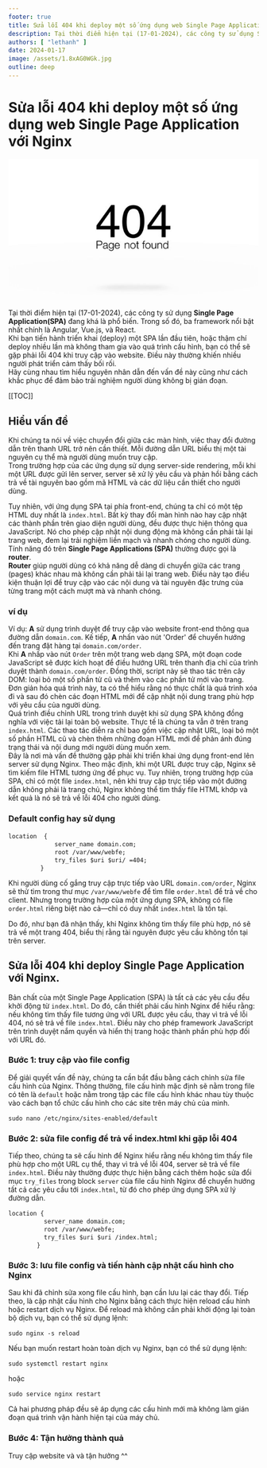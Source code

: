 ```yaml
---
footer: true
title: Sửa lỗi 404 khi deploy một số ứng dụng web Single Page Application với Nginx
description: Tại thời điểm hiện tại (17-01-2024), các công ty sử dụng Single Page Application(SPA) đang khá là phổ biến. Trong số đó, ba framework nổi bật nhất chính là Angular, Vue.js, và React.
authors: [ "lethanh" ]
date: 2024-01-17
image: /assets/1.8xAG0WGk.jpg
outline: deep
---
```

# Sửa lỗi 404 khi deploy một số ứng dụng web Single Page Application với Nginx
![img](images/2024-01-17-sua-loi-404-khi-deploy-mot-so-ung-dung-web-single-page-application-voi-nginx/1.jpg)

Tại thời điểm hiện tại (17-01-2024), các công ty sử dụng **Single Page Application(SPA)** đang khá là phổ biến. Trong số đó, ba framework nổi bật nhất chính là Angular, Vue.js, và React.
<br/>
Khi bạn tiến hành triển khai (deploy) một SPA lần đầu tiên, hoặc thậm chí deploy nhiều lần mà không tham gia vào quá trình cấu hình, bạn có thể sẽ gặp phải lỗi 404 khi truy cập vào website. Điều này thường khiến nhiều người phát triển cảm thấy bối rối.
<br/>
Hãy cùng nhau tìm hiểu nguyên nhân dẫn đến vấn đề này cũng như cách khắc phục để đảm bảo trải nghiệm người dùng không bị gián đoạn.

[[TOC]]

## Hiểu vấn đề

Khi chúng ta nói về việc chuyển đổi giữa các màn hình, việc thay đổi đường dẫn trên thanh URL trở nên cần thiết. Mỗi đường dẫn URL biểu thị một tài nguyên cụ thể mà người dùng muốn truy cập.
<br/>
Trong trường hợp của các ứng dụng sử dụng server-side rendering, mỗi khi một URL được gửi lên server, server sẽ xử lý yêu cầu và phản hồi bằng cách trả về tài nguyên bao gồm mã HTML và các dữ liệu cần thiết cho người dùng.

Tuy nhiên, với ứng dụng SPA tại phía front-end, chúng ta chỉ có một tệp HTML duy nhất là `index.html`. Bất kỳ thay đổi màn hình nào hay cập nhật các thành phần trên giao diện người dùng, đều được thực hiện thông qua JavaScript. Nó cho phép cập nhật nội dung động mà không cần phải tải lại trang web, đem lại trải nghiệm liền mạch và nhanh chóng cho người dùng.
<br/>
Tính năng đó trên **Single Page Applications (SPA)** thường được gọi là **router**.
<br/>
**Router** giúp người dùng có khả năng dễ dàng di chuyển giữa các trang (pages) khác nhau mà không cần phải tải lại trang web. Điều này tạo điều kiện thuận lợi để truy cập vào các nội dung và tài nguyên đặc trưng của từng trang một cách mượt mà và nhanh chóng.
<br/>

### ví dụ

Ví dụ: **A** sử dụng trình duyệt để truy cập vào website front-end thông qua đường dẫn `domain.com`. Kế tiếp, **A** nhấn vào nút 'Order' để chuyển hướng đến trang đặt hàng tại `domain.com/order`.
<br/>
Khi **A** nhấp vào nút `Order` trên một trang web dạng SPA, một đoạn code JavaScript sẽ được kích hoạt để điều hướng URL trên thanh địa chỉ của trình duyệt thành `domain.com/order`. Đồng thời, script này sẽ thao tác trên cây DOM: loại bỏ một số phần tử cũ và thêm vào các phần tử mới vào trang. Đơn giản hóa quá trình này, ta có thể hiểu rằng nó thực chất là quá trình xóa đi và sau đó chèn các đoạn HTML mới để cập nhật nội dung trang phù hợp với yêu cầu của người dùng.
<br/>
Quá trình điều chỉnh URL trong trình duyệt khi sử dụng SPA không đồng nghĩa với việc tải lại toàn bộ website. Thực tế là chúng ta vẫn ở trên trang `index.html`. Các thao tác diễn ra chỉ bao gồm việc cập nhật URL, loại bỏ một số phần HTML cũ và chèn thêm những đoạn HTML mới để phản ánh đúng trạng thái và nội dung mới người dùng muốn xem.
<br/>
Đây là nơi mà vấn đề thường gặp phải khi triển khai ứng dụng front-end lên server sử dụng Nginx. Theo mặc định, khi một URL được truy cập, Nginx sẽ tìm kiếm file HTML tương ứng để phục vụ. Tuy nhiên, trong trường hợp của SPA, chỉ có một file `index.html`, nên khi truy cập trực tiếp vào một đường dẫn không phải là trang chủ, Nginx không thể tìm thấy file HTML khớp và kết quả là nó sẽ trả về lỗi 404 cho người dùng.

### Default config hay sử dụng

```
location  {
             server_name domain.com;
             root /var/www/webfe;
             try_files $uri $uri/ =404;
         }
```
Khi người dùng cố gắng truy cập trực tiếp vào URL `domain.com/order`, Nginx sẽ thử tìm trong thư mục `/var/www/webfe` để tìm file `order.html` để trả về cho client. Nhưng trong trường hợp của một ứng dụng SPA, không có file `order.html` riêng biệt nào cả—chỉ có duy nhất `index.html` là tồn tại.

Do đó, như bạn đã nhận thấy, khi Nginx không tìm thấy file phù hợp, nó sẽ trả về một trang 404, biểu thị rằng tài nguyên được yêu cầu không tồn tại trên server.

## Sửa lỗi 404 khi deploy Single Page Application với Nginx.

Bản chất của một Single Page Application (SPA) là tất cả các yêu cầu đều khởi động từ `index.html`. Do đó, cần thiết phải cấu hình Nginx để hiểu rằng: nếu không tìm thấy file tương ứng với URL được yêu cầu, thay vì trả về lỗi 404, nó sẽ trả về file `index.html`. Điều này cho phép framework JavaScript trên trình duyệt nắm quyền và hiển thị trang hoặc thành phần phù hợp đối với URL đó.

### Bước 1: truy cập vào file config
Để giải quyết vấn đề này, chúng ta cần bắt đầu bằng cách chỉnh sửa file cấu hình của Nginx. Thông thường, file cấu hình mặc định sẽ nằm trong file có tên là `default` hoặc nằm trong tập các file cấu hình khác nhau tùy thuộc vào cách bạn tổ chức cấu hình cho các site trên máy chủ của mình.
```
sudo nano /etc/nginx/sites-enabled/default
```

### Bước 2: sửa file config để trả về index.html khi gặp lỗi 404
Tiếp theo, chúng ta sẽ cấu hình để Nginx hiểu rằng nếu không tìm thấy file phù hợp cho một URL cụ thể, thay vì trả về lỗi 404, server sẽ trả về file `index.html`. Điều này thường được thực hiện bằng cách thêm hoặc sửa đổi mục `try_files` trong block `server` của file cấu hình Nginx để chuyển hướng tất cả các yêu cầu tới `index.html`, từ đó cho phép ứng dụng SPA xử lý đường dẫn.

```
location {
          server_name domain.com;
          root /var/www/webfe;
          try_files $uri $uri /index.html;
        }
```

### Bước 3: lưu file config và tiến hành cập nhật cấu hình cho Nginx
Sau khi đã chỉnh sửa xong file cấu hình, bạn cần lưu lại các thay đổi. Tiếp theo, là cập nhật cấu hình cho Nginx bằng cách thực hiện reload cấu hình hoặc restart dịch vụ Nginx. Để reload mà không cần phải khởi động lại toàn bộ dịch vụ, bạn có thể sử dụng lệnh:

```
sudo nginx -s reload
```

Nếu bạn muốn restart hoàn toàn dịch vụ Nginx, bạn có thể sử dụng lệnh:

```
sudo systemctl restart nginx
```

hoặc

```
sudo service nginx restart
```

Cả hai phương pháp đều sẽ áp dụng các cấu hình mới mà không làm gián đoạn quá trình vận hành hiện tại của máy chủ.

### Bước 4: Tận hưởng thành quả
Truy cập website và và tận hưởng ^^
